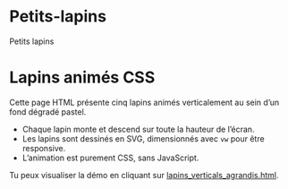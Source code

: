 # Petits-lapins
Petits lapins 
# Lapins animés CSS

Cette page HTML présente cinq lapins animés verticalement au sein d’un fond dégradé pastel.  
- Chaque lapin monte et descend sur toute la hauteur de l’écran.
- Les lapins sont dessinés en SVG, dimensionnés avec `vw` pour être responsive.
- L’animation est purement CSS, sans JavaScript.

Tu peux visualiser la démo en cliquant sur [lapins_verticals_agrandis.html](lapins_verticals_agrandis.html).
